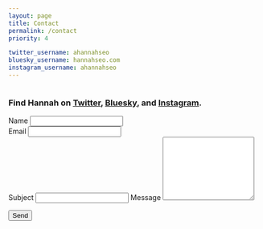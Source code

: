 ```yaml
---
layout: page
title: Contact
permalink: /contact
priority: 4

twitter_username: ahannahseo
bluesky_username: hannahseo.com
instagram_username: ahannahseo
---
```


<div class="row">
  <div class="column left-rail">
    <h3>
      Find Hannah on <a href="https://twitter.com/{{ page.twitter_username }}">Twitter</a>, <a href="https://bsky.app/profile/{{ page.bluesky_username }}">Bluesky</a>, and <a href="https://www.instagram.com/{{ page.instagram_username }}">Instagram</a>.
    </h3>
  </div>
  <div class="column">
    <form id="contact" netlify-honeypot="b0tz" action="/thanks.html" netlify>
      <div class="row">
        <div class="column">
          <label for="name">Name</label>
          <input type="text" id="name" required />
        </div>
        <div class="column">
          <label for="email">Email</label>
          <input type="email" id="email" required />
        </div>
      </div>
      <div class="row">
        <div class="column">
          <label for="subject">Subject</label>
          <input type="text" id="subject" />
          <p style="display:none;"><label><input id="b0tz"></label></p>
          <label for="message">Message</label>
          <textarea id="message" rows="8" required></textarea>
          <p><button type="submit">Send</button></p>
        </div>
      </div>
    </form>
  </div>
</div>